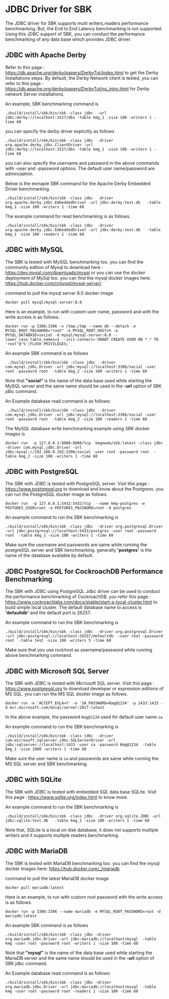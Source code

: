 <!--
Copyright (c) KMG. All Rights Reserved.

Licensed under the Apache License, Version 2.0 (the "License");
you may not use this file except in compliance with the License.
You may obtain a copy of the License at

    http://www.apache.org/licenses/LICENSE-2.0
-->
# JDBC Driver for SBK
The JDBC driver for SBK supports multi writers,readers performance benchmarking. But, the End to End Latency benchmarking is not supported.
Using this JDBC support of SBK, you can conduct the performance benchmarking of any data base which provides JDBC driver.

## JDBC with Apache Derby 
Refer to this page : https://db.apache.org/derby/papers/DerbyTut/index.html to get the Derby Installations steps.
By default, the Derby Network client is tested, you can refer to this page : https://db.apache.org/derby/papers/DerbyTut/ns_intro.html for Derby network Server installations.

An example, SBK benchmarking command is
```
./build/install/sbk/bin/sbk -class jdbc  -url jdbc:derby://localhost:1527/dbs -table kmg_1 -size 100 -writers 1 -time 60
```

you can specify the derby driver explicitly as follows
```
./build/install/sbk/bin/sbk -class jdbc  -driver org.apache.derby.jdbc.ClientDriver -url jdbc:derby://localhost:1527/dbs -table kmg_1 -size 100 -writers 1 -time 60
```
you can also specify the username and password in the above commands with -user and -password options. The default user name/password are admin/admin.

Below is the exmaple SBK command for the Apache Derby Embedded Driver benchmarking.
```
./build/install/sbk/bin/sbk -class jdbc  -driver org.apache.derby.jdbc.EmbeddedDriver -url jdbc:derby:test.db   -table kmg_1 -size 100 -writers 1 -time 60
```
The example command for read benchmarking is as follows.
```
./build/install/sbk/bin/sbk -class jdbc  -driver org.apache.derby.jdbc.EmbeddedDriver -url jdbc:derby:test.db   -table kmg_1 -size 100 -readers 1 -time 60
```


## JDBC with MySQL
The SBK is tested with MySQL benchmarking too. you can find the community edition of Mysql to download here : https://dev.mysql.com/downloads/mysql
or you can use the docker deployment of MySql too. you can find the mysql docker images here: https://hub.docker.com/r/mysql/mysql-server/

command to pull the mysql server 8.0 docker image
```
docker pull mysql/mysql-server:8.0
```

Here is an example, to run with custom user name, password and with the write access is as follows.

```
docker run -p 3306:3306 -v /tmp:/tmp --name db --detach -e MYSQL_ROOT_PASSWORD="root" -e MYSQL_ROOT_HOST=% -e MYSQL_DATABASE=social -d mysql/mysql-server:8.0 --lower_case_table_names=1 --init-connect='GRANT CREATE USER ON *.* TO 'root'@'%';FLUSH PRIVILEGES;'
```

An example SBK command is as follows
```
 ./build/install/sbk/bin/sbk -class jdbc  -driver com.mysql.jdbc.Driver -url jdbc:mysql://localhost:3306/social -user root -password root  -table kmg_2 -size 100 -writers 1 -time 60
```

Note that **"social"** is the name of the data base used while starting the MySQL server and the same name should be used in the **-url** option of SBK jdbc command.

An Example database read command is as follows:
```
 ./build/install/sbk/bin/sbk -class jdbc  -driver com.mysql.jdbc.Driver -url jdbc:mysql://localhost:3306/social -user root -password root  -table kmg_2 -size 100 -readers 1 -time 60
``` 

The MySQL database write benchmarking example using SBK docker images is
```
docker run  -p 127.0.0.1:8080:8080/tcp  kmgowda/sbk:latest -class jdbc  -driver com.mysql.jdbc.Driver -url jdbc:mysql://192.168.0.192:3306/social -user root -password root  -table kmg_2 -size 100 -writers 1 -time 60
```

## JDBC with PostgreSQL
The SBK with JDBC is tested with PostgreSQL server. Visit this page : https://www.postgresql.org to download and know about the Postgress.
you can run the PostgreSQL docker image as follows.
```
docker run  -p 127.0.0.1:5432:5432/tcp  --name kmg-postgres -e POSTGRES_USER=root -e POSTGRES_PASSWORD=root -d postgres
```
An example command to run the SBK benchmarking is
```
./build/install/sbk/bin/sbk -class jdbc  -driver org.postgresql.Driver -url jdbc:postgresql://localhost:5432/postgres -user root -password root  -table kmg_1 -size 100 -writers 1 -time 60
```
Make sure the username and passwords are same while running the postgreSQL server and SBK benchmarking.
generally **'postgres'** is the name of the database available by default.

## JDBC PostgreSQL for CockroachDB Performance Benchmarking
The SBK with JDBC using PostgreSQL Jdbc driver can be used to conduct the performance benchmarking of CockroachDB.
you refer this page : https://www.cockroachlabs.com/docs/stable/start-a-local-cluster.html to build simple local cluster.
The default database name to access is **'defaultdb'** and the default port is 26257.

An example command to run the SBK benchmarking is
```
./build/install/sbk/bin/sbk -class jdbc  -driver org.postgresql.Driver -url jdbc:postgresql://localhost:26257/defaultdb  -user root -password root  -table test -size 100 -writers 5 -time 60
```
Make sure that you use root/root as username/password while running above benchmarking command.
 
## JDBC with Microsoft SQL Server
The SBK with JDBC is tested with Microsoft SQL server. Visit this page : https://www.postgresql.org  to download developer or expression editions of MS SQL.
you can run the MS SQL docker image as follows.

```
docker run -e 'ACCEPT_EULA=Y' -e 'SA_PASSWORD=Kmg@1234' -p 1433:1433 -d mcr.microsoft.com/mssql/server:2017-latest
```
In the above example, the password `Kmg@1234` used for default user name `sa`

An example command to run the SBK benchmarking is
```
./build/install/sbk/bin/sbk -class jdbc  -driver com.microsoft.sqlserver.jdbc.SQLServerDriver -url jdbc:sqlserver://localhost:1433 -user sa -password Kmg@1234  -table kmg_1 -size 1000 -writers 1 -time 60
```
Make sure the user name is `sa` and passwords are same while running the MS SQL server and SBK benchmarking.

## JDBC with SQLite
The SBK with JDBC is tested with embedded SQL data base SQLite. Visit this page : https://www.sqlite.org/index.html to know more.

An example command to run the SBK benchmarking is
```
./build/install/sbk/bin/sbk -class jdbc  -driver org.sqlite.JDBC -url jdbc:sqlite:test.db   -table kmg_2 -size 100 -writers 1 -time 60
```
Note that, SQLite is a local on disk database, it does not supports multiple wrtiers and it supports mulitple readers benchmarking. 


## JDBC with MariaDB
The SBK is tested with MariaDB benchmarking too. you can find the mysql docker images here: https://hub.docker.com/_/mariadb

command to pull the latest MariaDB docker image
```
docker pull mariadb:latest
```

Here is an example, to run with custom root password with the write access is as follows.

```
docker run -p 3306:3306 --name mariadb -e MYSQL_ROOT_PASSWORD=root -d mariadb:latest
```

An example SBK command is as follows
```
./build/install/sbk/bin/sbk -class jdbc -driver org.mariadb.jdbc.Driver -url jdbc:mariadb://localhost/mysql  -table kmg -user root -password root -writers 1 -size 100 -time 60
```

Note that **"mysql"** is the name of the data base used while starting the MariaDB server and the same name should be used in the **-url** option of SBK jdbc command.

An Example database read command is as follows:
```
./build/install/sbk/bin/sbk -class jdbc -driver org.mariadb.jdbc.Driver -url jdbc:mariadb://localhost/mysql  -table kmg -user root -password root -readers 1 -size 100 -time 60
``` 

